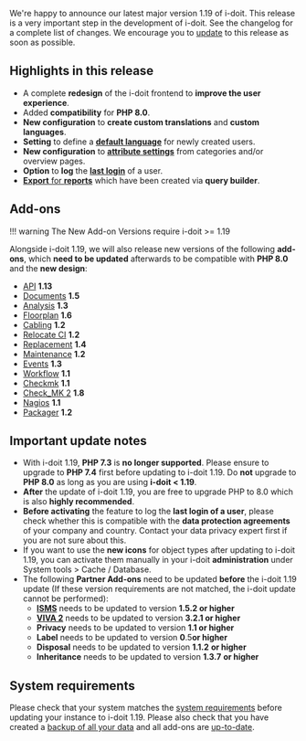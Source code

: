 We're happy to announce our latest major version 1.19 of i-doit. This release is a very important step in the development of i-doit. See the changelog for a complete list of changes. We encourage you to [update](../../maintenance-and-operation/update.md) to this release as soon as possible.

Highlights in this release
--------------------------

-   A complete **redesign** of the i-doit frontend to **improve the user experience**.
-   Added **compatibility** for **PHP 8.0**.
-   **New configuration** to **create custom translations** and **custom languages**.
-   **Setting** to define a [**default language**](../../system-administration/administration/tenant-management/settings-for-tenant.md#language) for newly created users.
-   **New configuration** to **[attribute settings](../../system-administration/administration/data-view/attribute-settings.md)** from categories and/or overview pages.
-   **Option** to **log** the **[last login](../../system-administration/administration/tenant-management/settings-for-tenant.md#security)** of a user.
-   [**Export** for **reports**](../../evaluation/report-manager.md#exportimport-reports) which have been created via **query builder**.

Add-ons
-------

!!! warning
    The New Add-on Versions require i-doit >= 1.19

Alongside i-doit 1.19, we will also release new versions of the following **add-ons**, which **need to be updated** afterwards to be compatible with **PHP 8.0** and the **new design**:

-   [API](../../i-doit-add-ons/api/index.md) **1.13**
-   [Documents](../../i-doit-add-ons/documents/index.md) **1.5**
-   [Analysis](../../i-doit-add-ons/analysis.md) **1.3**
-   [Floorplan](../../i-doit-add-ons/floorplan.md) **1.6**
-   [Cabling](../../i-doit-add-ons/cabling.md) **1.2**
-   [Relocate CI](../../i-doit-add-ons/relocate-ci.md) **1.2**
-   [Replacement](../../i-doit-add-ons/replacement.md) **1.4**
-   [Maintenance](../../i-doit-add-ons/maintenance.md) **1.2**
-   [Events](../../i-doit-add-ons/events.md) **1.3**
-   [Workflow](../../i-doit-add-ons/workflow.md) **1.1**
-   [Checkmk](../../i-doit-add-ons/checkmk.md) **1.1**
-   [Check\_MK 2](../../i-doit-add-ons/checkmk2/index.md) **1.8**
-   [Nagios](../../automation-and-integration/network-monitoring/nagios.md) **1.1**
-   [Packager](../../i-doit-add-ons/add-on-packager.md) **1.2**

Important update notes
----------------------

-   With i-doit 1.19, **PHP 7.3** is **no longer supported**. Please ensure to upgrade to **PHP 7.4** first before updating to i-doit 1.19. Do **not** upgrade to **PHP 8.0** as long as you are using **i-doit < 1.19**.<br>
-   **After** the update of i-doit 1.19, you are free to upgrade PHP to 8.0 which is also **highly recommended**.<br>
-   **Before activating** the feature to log the **last login of a user**, please check whether this is compatible with the **data protection agreements** of your company and country. Contact your data privacy expert first if you are not sure about this.<br>
-   If you want to use the **new icons** for object types after updating to i-doit 1.19, you can activate them manually in your i-doit **administration** under System tools > Cache / Database.<br>
-   The following **Partner Add-ons** need to be updated **before** the i-doit 1.19 update (If these version requirements are not matched, the i-doit update cannot be performed):<br>
    -   **[ISMS](../../i-doit-add-ons/isms.md)** needs to be updated to version **1.5.2 or higher**
    -   **[VIVA 2](../../i-doit-add-ons/viva2.md)** needs to be updated to version **3.2.1 or higher**
    -   **Privacy** needs to be updated to version **1.1 or higher**
    -   **Label** needs to be updated to version **0**.5**or higher**
    -   **Disposal** needs to be updated to version **1.1.2** **or higher**
    -   **Inheritance** needs to be updated to version **1.3.7** **or higher**

System requirements
-------------------

Please check that your system matches the [system requirements](../../installation/system-requirements.md) before updating your instance to i-doit 1.19. Please also check that you have created a [backup of all your data](../../maintenance-and-operation/backup-and-recovery/index.md) and all add-ons are [up-to-date](../../i-doit-add-ons/index.md).
